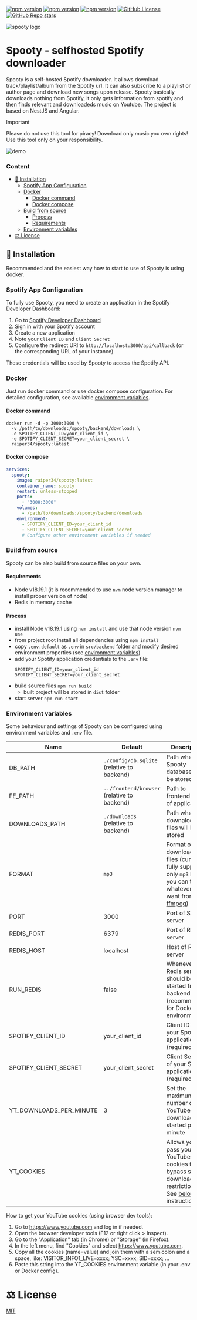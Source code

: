 [![npm version](https://img.shields.io/docker/pulls/raiper34/spooty)](https://hub.docker.com/r/raiper34/spooty)
[![npm version](https://img.shields.io/docker/image-size/raiper34/spooty)](https://hub.docker.com/r/raiper34/spooty)
[![npm version](https://img.shields.io/docker/stars/raiper34/spooty)](https://hub.docker.com/r/raiper34/spooty)
[![GitHub License](https://img.shields.io/github/license/raiper34/spooty)](https://github.com/Raiper34/spooty)
[![GitHub Repo stars](https://img.shields.io/github/stars/raiper34/spooty)](https://github.com/Raiper34/spooty)

![spooty logo](assets/logo.svg)
# Spooty - selfhosted Spotify downloader
Spooty is a self-hosted Spotify downloader.
It allows download track/playlist/album from the Spotify url.
It can also subscribe to a playlist or author page and download new songs upon release.
Spooty basically downloads nothing from Spotify, it only gets information from spotify and then finds relevant and downloadeds music on Youtube. 
The project is based on NestJS and Angular.

> [!IMPORTANT]
> Please do not use this tool for piracy! Download only music you own rights! Use this tool only on your responsibility.

![demo](assets/demo.gif)

### Content
- [🚀 Installation](#-installation)
  - [Spotify App Configuration](#spotify-app-configuration)
  - [Docker](#docker)
    - [Docker command](#docker-command)
    - [Docker compose](#docker-compose)
  - [Build from source](#build-from-source)
    - [Process](#requirements)
    - [Requirements](#process)
  - [Environment variables](#environment-variables)
- [⚖️ License](#-license)

## 🚀 Installation
Recommended and the easiest way how to start to use of Spooty is using docker.

### Spotify App Configuration

To fully use Spooty, you need to create an application in the Spotify Developer Dashboard:

1. Go to [Spotify Developer Dashboard](https://developer.spotify.com/dashboard)
2. Sign in with your Spotify account
3. Create a new application
4. Note your `Client ID` and `Client Secret`
5. Configure the redirect URI to `http://localhost:3000/api/callback` (or the corresponding URL of your instance)

These credentials will be used by Spooty to access the Spotify API.

### Docker

Just run docker command or use docker compose configuration.
For detailed configuration, see available [environment variables](#environment-variables).

#### Docker command
```shell
docker run -d -p 3000:3000 \
  -v /path/to/downloads:/spooty/backend/downloads \
  -e SPOTIFY_CLIENT_ID=your_client_id \
  -e SPOTIFY_CLIENT_SECRET=your_client_secret \
  raiper34/spooty:latest
```

#### Docker compose
```yaml
services:
  spooty:
    image: raiper34/spooty:latest
    container_name: spooty
    restart: unless-stopped
    ports:
      - "3000:3000"
    volumes:
      - /path/to/downloads:/spooty/backend/downloads
    environment:
      - SPOTIFY_CLIENT_ID=your_client_id
      - SPOTIFY_CLIENT_SECRET=your_client_secret
      # Configure other environment variables if needed
```

### Build from source

Spooty can be also build from source files on your own.

#### Requirements
- Node v18.19.1 (it is recommended to use `nvm` node version manager to install proper version of node)
- Redis in memory cache

#### Process
- install Node v18.19.1 using `nvm install` and use that node version `nvm use`
- from project root install all dependencies using `npm install`
- copy `.env.default` as `.env` in `src/backend` folder and modify desired environment properties (see [environment variables](#environment-variables))
- add your Spotify application credentials to the `.env` file:
  ```
  SPOTIFY_CLIENT_ID=your_client_id
  SPOTIFY_CLIENT_SECRET=your_client_secret
  ```
- build source files `npm run build`
    - built project will be stored in `dist` folder
- start server `npm run start`

### Environment variables

Some behaviour and settings of Spooty can be configured using environment variables and `.env` file.

 Name                 | Default                                     | Description                                                                                                                                                      |
----------------------|---------------------------------------------|------------------------------------------------------------------------------------------------------------------------------------------------------------------|
 DB_PATH              | `./config/db.sqlite` (relative to backend)  | Path where Spooty database will be stored                                                                                                                        |
 FE_PATH              | `../frontend/browser` (relative to backend) | Path to frontend part of application                                                                                                                             |
 DOWNLOADS_PATH       | `./downloads` (relative to backend)         | Path where downaloded files will be stored                                                                                                                       |
 FORMAT               | `mp3`                                       | Format of downloaded files (currently fully supported only `mp3` but you can try whatever you want from [ffmpeg](https://ffmpeg.org/ffmpeg-formats.html#Muxers)) |
 PORT                 | 3000                                        | Port of Spooty server                                                                                                                                            |
 REDIS_PORT           | 6379                                        | Port of Redis server                                                                                                                                             |
 REDIS_HOST           | localhost                                   | Host of Redis server                                                                                                                                             |
 RUN_REDIS            | false                                       | Whenever Redis server should be started from backend (recommended for Docker environment)                                                                        |
 SPOTIFY_CLIENT_ID    | your_client_id                              | Client ID of your Spotify application (required)                                                                                                                  |
 SPOTIFY_CLIENT_SECRET| your_client_secret                          | Client Secret of your Spotify application (required)                                                                                                              |
 YT_DOWNLOADS_PER_MINUTE | 3                                           | Set the maximum number of YouTube downloads started per minute                                                                                                  |
 YT_COOKIES           |                                             | Allows you to pass your YouTube cookies to bypass some download restrictions. See [below](#how-to-get-your-youtube-cookies) for instructions.                   |

How to get your YouTube cookies (using browser dev tools):
1. Go to https://www.youtube.com and log in if needed.
2. Open the browser developer tools (F12 or right click > Inspect).
3. Go to the "Application" tab (in Chrome) or "Storage" (in Firefox).
4. In the left menu, find "Cookies" and select https://www.youtube.com.
5. Copy all the cookies (name=value) and join them with a semicolon and a space, like:
   VISITOR_INFO1_LIVE=xxxx; YSC=xxxx; SID=xxxx; ...
6. Paste this string into the YT_COOKIES environment variable (in your .env or Docker config).

# ⚖️ License
[MIT](https://choosealicense.com/licenses/mit/)
